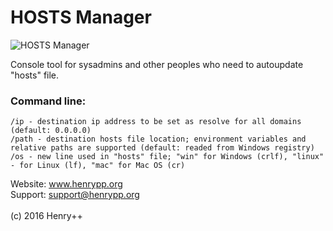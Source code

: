 # HOSTS Manager

![HOSTS Manager](http://www.henrypp.org/images/hostsmgr.jpg)

Console tool for sysadmins and other peoples who need to autoupdate "hosts" file.

### Command line:
~~~
/ip - destination ip address to be set as resolve for all domains (default: 0.0.0.0)
/path - destination hosts file location; environment variables and relative paths are supported (default: readed from Windows registry)
/os - new line used in "hosts" file; "win" for Windows (crlf), "linux" - for Linux (lf), "mac" for Mac OS (cr)
~~~
Website: www.henrypp.org<br />
Support: support@henrypp.org<br />
<br />
(c) 2016 Henry++
